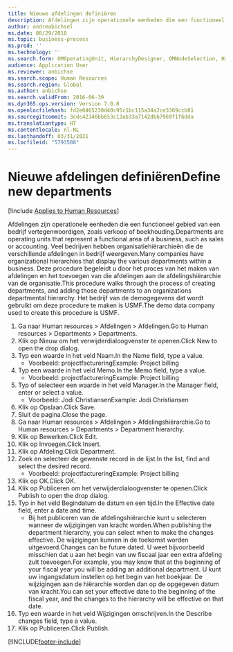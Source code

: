 ```yaml
---
title: Nieuwe afdelingen definiëren
description: Afdelingen zijn operationele eenheden die een functioneel gebied van een bedrijf vertegenwoordigen, zoals verkoop of boekhouding.
author: andreabichsel
ms.date: 08/29/2018
ms.topic: business-process
ms.prod: ''
ms.technology: ''
ms.search.form: OMOperatingUnit, HierarchyDesigner, OMNodeSelection, HierarchyPublishAndCloseForm, HcmPersonnelManagementWorkspace
audience: Application User
ms.reviewer: anbichse
ms.search.scope: Human Resources
ms.search.region: Global
ms.author: anbichse
ms.search.validFrom: 2016-06-30
ms.dyn365.ops.version: Version 7.0.0
ms.openlocfilehash: fd2e0465230d40c95c1bc115a34a2ce3369ccb81
ms.sourcegitcommit: 3cdc42346bb653c13ab33a7142dbb7969f1f6dda
ms.translationtype: HT
ms.contentlocale: nl-NL
ms.lasthandoff: 03/31/2021
ms.locfileid: "5793508"
---
```

# <a name="define-new-departments"></a><span data-ttu-id="caf06-103">Nieuwe afdelingen definiëren</span><span class="sxs-lookup"><span data-stu-id="caf06-103">Define new departments</span></span>

[!include [Applies to Human Resources](../includes/applies-to-hr.md)]



<span data-ttu-id="caf06-104">Afdelingen zijn operationele eenheden die een functioneel gebied van een bedrijf vertegenwoordigen, zoals verkoop of boekhouding.</span><span class="sxs-lookup"><span data-stu-id="caf06-104">Departments are operating units that represent a functional area of a business, such as sales or accounting.</span></span> <span data-ttu-id="caf06-105">Veel bedrijven hebben organisatiehiërarchieën die de verschillende afdelingen in bedrijf weergeven.</span><span class="sxs-lookup"><span data-stu-id="caf06-105">Many companies have organizational hierarchies that display the various departments within a business.</span></span> <span data-ttu-id="caf06-106">Deze procedure begeleidt u door het proces van het maken van afdelingen en het toevoegen van die afdelingen aan de afdelingshiërarchie van de organisatie.</span><span class="sxs-lookup"><span data-stu-id="caf06-106">This procedure walks through the process of creating departments, and adding those departments to an organizations departmental hierarchy.</span></span> <span data-ttu-id="caf06-107">Het bedrijf van de demogegevens dat wordt gebruikt om deze procedure te maken is USMF.</span><span class="sxs-lookup"><span data-stu-id="caf06-107">The demo data company used to create this procedure is USMF.</span></span>

1. <span data-ttu-id="caf06-108">Ga naar Human resources > Afdelingen > Afdelingen.</span><span class="sxs-lookup"><span data-stu-id="caf06-108">Go to Human resources > Departments > Departments.</span></span>
2. <span data-ttu-id="caf06-109">Klik op Nieuw om het verwijderdialoogvenster te openen.</span><span class="sxs-lookup"><span data-stu-id="caf06-109">Click New to open the drop dialog.</span></span>
3. <span data-ttu-id="caf06-110">Typ een waarde in het veld Naam.</span><span class="sxs-lookup"><span data-stu-id="caf06-110">In the Name field, type a value.</span></span>
    * <span data-ttu-id="caf06-111">Voorbeeld: projectfacturering</span><span class="sxs-lookup"><span data-stu-id="caf06-111">Example: Project billing</span></span>  
4. <span data-ttu-id="caf06-112">Typ een waarde in het veld Memo.</span><span class="sxs-lookup"><span data-stu-id="caf06-112">In the Memo field, type a value.</span></span>
    * <span data-ttu-id="caf06-113">Voorbeeld: projectfacturering</span><span class="sxs-lookup"><span data-stu-id="caf06-113">Example: Project billing</span></span>  
5. <span data-ttu-id="caf06-114">Typ of selecteer een waarde in het veld Manager.</span><span class="sxs-lookup"><span data-stu-id="caf06-114">In the Manager field, enter or select a value.</span></span>
    * <span data-ttu-id="caf06-115">Voorbeeld: Jodi Christiansen</span><span class="sxs-lookup"><span data-stu-id="caf06-115">Example: Jodi Christiansen</span></span>  
6. <span data-ttu-id="caf06-116">Klik op Opslaan.</span><span class="sxs-lookup"><span data-stu-id="caf06-116">Click Save.</span></span>
7. <span data-ttu-id="caf06-117">Sluit de pagina.</span><span class="sxs-lookup"><span data-stu-id="caf06-117">Close the page.</span></span>
8. <span data-ttu-id="caf06-118">Ga naar Human resources > Afdelingen > Afdelingshiërarchie.</span><span class="sxs-lookup"><span data-stu-id="caf06-118">Go to Human resources > Departments > Department hierarchy.</span></span>
9. <span data-ttu-id="caf06-119">Klik op Bewerken.</span><span class="sxs-lookup"><span data-stu-id="caf06-119">Click Edit.</span></span>
10. <span data-ttu-id="caf06-120">Klik op Invoegen.</span><span class="sxs-lookup"><span data-stu-id="caf06-120">Click Insert.</span></span>
11. <span data-ttu-id="caf06-121">Klik op Afdeling.</span><span class="sxs-lookup"><span data-stu-id="caf06-121">Click Department.</span></span>
12. <span data-ttu-id="caf06-122">Zoek en selecteer de gewenste record in de lijst.</span><span class="sxs-lookup"><span data-stu-id="caf06-122">In the list, find and select the desired record.</span></span>
    * <span data-ttu-id="caf06-123">Voorbeeld: projectfacturering</span><span class="sxs-lookup"><span data-stu-id="caf06-123">Example: Project billing</span></span>  
13. <span data-ttu-id="caf06-124">Klik op OK.</span><span class="sxs-lookup"><span data-stu-id="caf06-124">Click OK.</span></span>
14. <span data-ttu-id="caf06-125">Klik op Publiceren om het verwijderdialoogvenster te openen.</span><span class="sxs-lookup"><span data-stu-id="caf06-125">Click Publish to open the drop dialog.</span></span>
15. <span data-ttu-id="caf06-126">Typ in het veld Begindatum de datum en een tijd.</span><span class="sxs-lookup"><span data-stu-id="caf06-126">In the Effective date field, enter a date and time.</span></span>
    * <span data-ttu-id="caf06-127">Bij het publiceren van de afdelingshiërarchie kunt u selecteren wanneer de wijzigingen van kracht worden.</span><span class="sxs-lookup"><span data-stu-id="caf06-127">When publishing the department hierarchy, you can select when to make the changes effective.</span></span> <span data-ttu-id="caf06-128">De wijzigingen kunnen in de toekomst worden uitgevoerd.</span><span class="sxs-lookup"><span data-stu-id="caf06-128">Changes can be future dated.</span></span> <span data-ttu-id="caf06-129">U weet bijvoorbeeld misschien dat u aan het begin van uw fiscaal jaar een extra afdeling zult toevoegen.</span><span class="sxs-lookup"><span data-stu-id="caf06-129">For example, you may know that at the beginning of your fiscal year you will be adding an additional department.</span></span> <span data-ttu-id="caf06-130">U kunt uw ingangsdatum instellen op het begin van het boekjaar. De wijzigingen aan de hiërarchie worden dan op de opgegeven datum van kracht.</span><span class="sxs-lookup"><span data-stu-id="caf06-130">You can set your effective date to the beginning of the fiscal year, and the changes to the hierarchy will be effective on that date.</span></span>  
16. <span data-ttu-id="caf06-131">Typ een waarde in het veld Wijzigingen omschrijven.</span><span class="sxs-lookup"><span data-stu-id="caf06-131">In the Describe changes field, type a value.</span></span>
17. <span data-ttu-id="caf06-132">Klik op Publiceren.</span><span class="sxs-lookup"><span data-stu-id="caf06-132">Click Publish.</span></span>



[!INCLUDE[footer-include](../includes/footer-banner.md)]